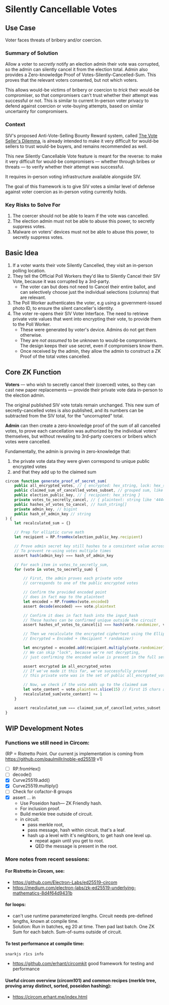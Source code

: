 # Silently Cancellable Votes

## Use Case

Voter faces threats of bribery and/or coercion.

### Summary of Solution

Allow a voter to _secretly_ notify an election admin their vote was corrupted, so the admin can silently cancel it from the election total. Admin also provides a Zero-knowledge Proof of Votes-Silently-Cancelled-Sum. This proves that the relevant voters consented, but not which voters.

This allows would-be victims of bribery or coercion to _trick_ their would-be compromiser, so that compromisers can't trust whether their attempt was successful or not. This is similar to current In-person voter privacy to defend against coercion or vote-buying attempts, based on similar uncertainty for compromisers.

### Context

SIV's proposed Anti-Vote-Selling Bounty Reward system, called [The Vote Seller's Dilemma](https://docs.siv.org/research-in-progress/vote-sellers-dilemma), is already intended to make it very difficult for would-be sellers to trust would-be buyers, and remains recommended as well.

This new Silently Cancellable Vote feature is meant for the reverse: to make it very difficult for would-be compromisers — whether through bribes or threats — to verify whether their attempt was successful.

It requires in-person voting infrastructure available alongside SIV.

The goal of this framework is to give SIV votes a similar level of defense against voter coercion as in-person voting currently holds.

### Key Risks to Solve For

1. The coercer should not be able to learn if the vote was cancelled.
2. The election admin must not be able to abuse this power, to secretly suppress votes.
3. Malware on voters' devices must not be able to abuse this power, to secretly suppress votes.

## Basic Idea

1. If a voter wants their vote Silently Cancelled, they visit an in-person polling location.
2. They tell the Official Poll Workers they'd like to Silently Cancel their SIV Vote, because it was corrupted by a 3rd-party.
   - The voter can but does not need to Cancel their entire ballot, and can selectively choose just the individual selections (columns) that are relevant.
3. The Poll Worker authenticates the voter, e.g using a government-issued photo ID, to ensure the silent canceller's identity.
4. The voter re-opens their SIV Voter Interface. The need to retrieve private vote values that went into encrypting their vote, to provide them to the Poll Worker.
   - These were generated by voter's device. Admins do not get them otherwise.
   - They are _not assumed_ to be unknown to would-be compromisers. The design keeps their use secret, even if compromisers know them.
   - Once received by the admin, they allow the admin to construct a ZK Proof of the total votes cancelled.

## Core ZK Function

**Voters** — who wish to secretly cancel their (coerced) votes, so they can cast new paper replacements — provide their private vote data in-person to the election admin.

The original published SIV vote totals remain unchanged. This new sum of secretly-cancelled votes is also published, and its numbers can be subtracted from the SIV total, for the "uncorrupted" total.

**Admin** can then create a zero-knowledge proof of the sum of all cancelled votes, to prove each cancellation was authorized by the individual voters' themselves, but without revealing to 3rd-party coercers or bribers which votes were cancelled.

Fundamentally, the admin is proving in zero-knowledge that:

1. the private vote data they were given correspond to unique public encrypted votes
2. and that they add up to the claimed sum

```ts
circom function generate_proof_of_secret_sum(
    public all_encrypted_votes, // { encrypted: hex_string, lock: hex_string }[]
    public claimed_sum_of_cancelled_votes_subset, // grouped sum, like { washington: integer, arnold: integer }
    public election_public_key, // { recipient: hex_string }
    private votes_to_secretly_cancel, // { plaintext: string like '4444-4444-4444:washington', encoded: hex_string, randomizer: bigint_string }[]
    public hashes_of_votes_to_cancel, // hash_string[]
    private admin_key, // bigint
    public hash_of_admin_key // string
) {
    let recalculated_sum = {}

    // Prep for elliptic curve math
    let recipient = RP.fromHex(election_public_key.recipient)

    // Prove admin secret key still hashes to a consistent value across batches
    // To prevent re-using votes multiple times
    assert hash(admin_key) === hash_of_admin_key

    // For each item in votes_to_secretly_sum,
    for (vote in votes_to_secretly_sum) {

        // First, the admin proves each private vote
        // corresponds to one of the public encrypted votes

        // Confirm the provided encoded point
        // does in fact map to the plaintext
        let encoded = RP.fromHex(vote.encoded)
        assert decode(encoded) === vote.plaintext

        // Confirm it does in fact hash into the input_hash
        // These hashes can be confirmed unique outside the circuit
        assert hashes_of_votes_to_cancel[i] === hash(vote.randomizer, vote.encoded, admin_private_key)

        // Then we recalculate the encrypted ciphertext using the Elliptic Curve ElGamal algorithm:
        // Encrypted = Encoded + (Recipient * randomizer)

        let encrypted = encoded.add(recipient.multiply(vote.randomizer))
        // We can skip "lock", because we're not decrypting,
        // just confirming the encoded value is present in the full set.

        assert encrypted in all_encrypted_votes
        // If we've made it this far, we've successfully proved
        // this private vote was in the set of public all_encrypted_votes

        // Now, we check if the vote adds up to the claimed sum
        let vote_content = vote.plaintext.slice(15) // First 15 chars are verification number
        recalculated_sum[vote_content] += 1
    }

    assert recalculated_sum === claimed_sum_of_cancelled_votes_subset
}
```

## WIP Development Notes

### Functions we still need in Circom:

(RP = Ristretto Point. Our current js implementation is coming from https://github.com/paulmillr/noble-ed25519 v1)

- [ ] RP.fromHex()
- [ ] decode()
- [x] Curve25519.add()
- [x] Curve25519.multiply()
- [ ] Check for cofactor-8 groups
- [x] assert ... in
  - Use Poseidon hash— ZK Friendly hash.
  - For inclusion proof.
  - Build merkle tree outside of circuit.
  - in circuit:
    - pass merkle root,
    - pass message, hash within circuit. that's a leaf.
    - hash up a level with it's neighbors, to get hash one level up.
      - repeat again until you get to root.
      - QED the message is present in the root.

### More notes from recent sessions:

#### For Ristretto in Circom, see:

- https://github.com/Electron-Labs/ed25519-circom
- https://medium.com/electron-labs/zk-ed25519-underlying-mathematics-8d4f64d9431b

#### for loops:

- can't use runtime parameterized lengths. Circuit needs pre-defined lengths, known at compile time.
- Solution: Run in batches, eg 20 at time. Then pad last batch. One ZK Sum for each batch. Sum-of-sums outside of circuit.

#### To test performance at compile time:

`snarkjs r1cs info`

- https://github.com/erhant/circomkit good framework for testing and performance

#### Useful circom overview (circom101) and common recipes (merkle tree, proving array distinct, sorted, poseidon hashing):

- https://circom.erhant.me/index.html

